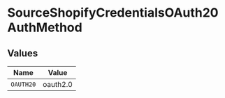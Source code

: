 # SourceShopifyCredentialsOAuth20AuthMethod


## Values

| Name      | Value     |
| --------- | --------- |
| `OAUTH20` | oauth2.0  |